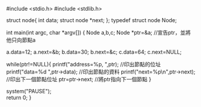 #include <stdio.h>
#include <stdlib.h>

struct node{
	int data;
	struct node *next;
};
typedef struct node Node;

int main(int argc, char *argv[])
{
  Node a,b,c;
  Node *ptr=&a; //宣告ptr，並將他只向節點a
  
  a.data=12;
  a.next=&b;
  b.data=30;
  b.next=&c;
  c.data=64;
  c.next=NULL;
  
  while(ptr!=NULL){
  	printf("address=%p, ",ptr); //印出節點的位址 
  	printf("data=%d ",ptr->data); //印出節點的資料 
  	printf("next=%p\n",ptr->next); //印出下一個節點位址 
  	ptr=ptr->next;  //將ptr指向下一個節點 
  } 
  
  system("PAUSE");	 
  return 0;
}
